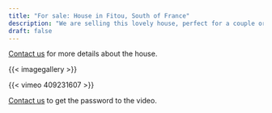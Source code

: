 ```yaml
---
title: "For sale: House in Fitou, South of France"
description: "We are selling this lovely house, perfect for a couple or small family."
draft: false
---
```


[Contact us](/pages/contact) for more details about the house.

{{< imagegallery >}}

{{< vimeo 409231607 >}}

[Contact us](/pages/contact) to get the password to the video.
